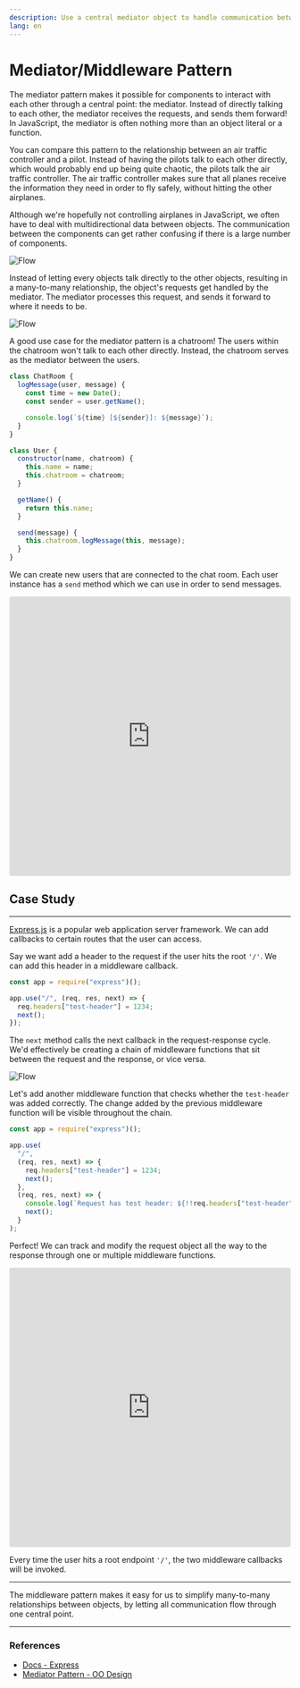 ```yaml
---
description: Use a central mediator object to handle communication between components
lang: en
---
```

# Mediator/Middleware Pattern

The mediator pattern makes it possible for components to interact with each other through a central point: the mediator. Instead of directly talking to each other, the mediator receives the requests, and sends them forward! In JavaScript, the mediator is often nothing more than an object literal or a function.

You can compare this pattern to the relationship between an air traffic controller and a pilot. Instead of having the pilots talk to each other directly, which would probably end up being quite chaotic, the pilots talk the air traffic controller. The air traffic controller makes sure that all planes receive the information they need in order to fly safely, without hitting the other airplanes.

Although we're hopefully not controlling airplanes in JavaScript, we often have to deal with multidirectional data between objects. The communication between the components can get rather confusing if there is a large number of components.

![Flow](https://res.cloudinary.com/ddxwdqwkr/image/upload/f_auto/v1609056523/patterns.dev/Screen_Shot_2020-12-23_at_11.20.28_PM_u12fsw.png)

Instead of letting every objects talk directly to the other objects,
resulting in a many-to-many relationship, the object's requests get handled by the mediator. The mediator processes this request, and sends it forward to where it needs to be.

![Flow](https://res.cloudinary.com/ddxwdqwkr/image/upload/f_auto/v1609056523/patterns.dev/Screen_Shot_2020-12-23_at_11.23.32_PM_wjft0a.png)

A good use case for the mediator pattern is a chatroom! The users within the chatroom won't talk to each other directly. Instead, the chatroom serves as the mediator between the users.

```js
class ChatRoom {
  logMessage(user, message) {
    const time = new Date();
    const sender = user.getName();

    console.log(`${time} [${sender}]: ${message}`);
  }
}

class User {
  constructor(name, chatroom) {
    this.name = name;
    this.chatroom = chatroom;
  }

  getName() {
    return this.name;
  }

  send(message) {
    this.chatroom.logMessage(this, message);
  }
}
```

We can create new users that are connected to the chat room. Each user instance has a `send` method which we can use in order to send messages.

<iframe src="https://codesandbox.io/embed/7gjmr?view=Editor+%2B+Preview"
     style="width:100%; height: 500px; border:0; border-radius: 4px; overflow:hidden;"
     title="middleware-1"
     allow="accelerometer; ambient-light-sensor; camera; encrypted-media; geolocation; gyroscope; hid; microphone; midi; payment; usb; vr; xr-spatial-tracking"
     sandbox="allow-forms allow-modals allow-popups allow-presentation allow-same-origin allow-scripts"
   ></iframe>

## Case Study
----------

[Express.js](https://expressjs.com) is a popular web application server
framework. We can add callbacks to certain routes that the user can access.

Say we want add a header to the request if the user hits the root `'/'`. We can add this header in a middleware callback.

```js
const app = require("express")();

app.use("/", (req, res, next) => {
  req.headers["test-header"] = 1234;
  next();
});
```

The `next` method calls the next callback in the request-response cycle. We'd effectively be creating a chain of middleware functions that sit between the request and the response, or vice versa.

![Flow](https://res.cloudinary.com/ddxwdqwkr/image/upload/f_auto/v1609056523/patterns.dev/Screen_Shot_2020-12-23_at_11.31.10_PM_a4ir5j.png)

Let's add another middleware function that checks whether the
`test-header` was added correctly. The change added by the previous middleware function will be visible throughout the chain.

```js
const app = require("express")();

app.use(
  "/",
  (req, res, next) => {
    req.headers["test-header"] = 1234;
    next();
  },
  (req, res, next) => {
    console.log(`Request has test header: ${!!req.headers["test-header"]}`);
    next();
  }
);
```

Perfect! We can track and modify the request object all the way to the response through one or multiple middleware functions.

<iframe src="https://codesandbox.io/p/devbox/express-js-0e4yr?embed=1"
     style="width:100%; height: 500px; border:0; border-radius: 4px; overflow:hidden;"
     title="middleware-2"
     allow="accelerometer; ambient-light-sensor; camera; encrypted-media; geolocation; gyroscope; hid; microphone; midi; payment; usb; vr; xr-spatial-tracking"
     sandbox="allow-forms allow-modals allow-popups allow-presentation allow-same-origin allow-scripts"
   ></iframe>

Every time the user hits a root endpoint `'/'`, the two middleware
callbacks will be invoked.

------------------------------------------------------------------------

The middleware pattern makes it easy for us to simplify many-to-many relationships between objects, by letting all communication flow through one central point.

------------------------------------------------------------------------

### References
-   [Docs - Express](https://expressjs.com)
-   [Mediator Pattern - OO Design](https://www.oodesign.com/mediator-pattern.html)
